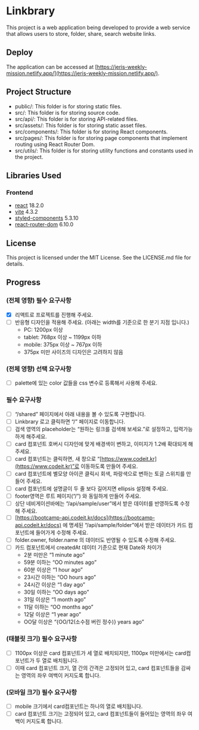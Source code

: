 # Linkbrary

This project is a web application being developed to provide a web service that allows users to store, folder, share, search website links.

## Deploy

The application can be accessed at [https://jeris-weekly-mission.netlify.app/](https://jeris-weekly-mission.netlify.app/).

## Project Structure

- public/: This folder is for storing static files.
- src/: This folder is for storing source code.
- src/api/: This folder is for storing API-related files.
- src/assets/: This folder is for storing static asset files.
- src/components/: This folder is for storing React components.
- src/pages/: This folder is for storing page components that implement routing using React Router Dom.
- src/utils/: This folder is for storing utility functions and constants used in the project.

## Libraries Used

### Frontend

- [react](https://react.dev/) 18.2.0
- [vite](https://vitejs.dev/) 4.3.2
- [styled-components](https://styled-components.com/) 5.3.10
- [react-router-dom](https://reactrouter.com/en/6.10.0) 6.10.0

## License

This project is licensed under the MIT License. See the LICENSE.md file for details.

## Progress

### (전체 영향) 필수 요구사항

- [x] 리액트로 프로젝트를 진행해 주세요.
- [ ] 반응형 디자인을 적용해 주세요. (아래는 width를 기준으로 한 분기 지점 입니다.)
  - PC: 1200px 이상
  - tablet: 768px 이상 ~ 1199px 이하
  - mobile: 375px 이상 ~ 767px 이하
  - 375px 미만 사이즈의 디자인은 고려하지 않음

### (전체 영향) 선택 요구사항

- [ ] palette에 있는 color 값들을 css 변수로 등록해서 사용해 주세요.

### 필수 요구사항

- [ ] “/shared” 페이지에서 아래 내용을 볼 수 있도록 구현합니다.
- [ ] Linkbrary 로고 클릭하면 “/” 페이지로 이동합니다.
- [ ] 검색 영역의 placeholder는 “원하는 링크를 검색해 보세요.”로 설정하고, 입력가능하게 해주세요.
- [ ] card 컴포넌트 호버시 디자인에 맞게 배경색이 변하고, 이미지가 1.2배 확대되게 해주세요.
- [ ] card 컴포넌트는 클릭하면, 새 창으로 “[https://www.codeit.kr](https://www.codeit.kr)”로 이동하도록 만들어 주세요.
- [ ] card 컴포넌트에 별모양 아이콘 클릭시 회색, 파랑색으로 변하는 토글 스위치를 만들어 주세요.
- [ ] card 컴포넌트에 설명글이 두 줄 보다 길어지면 ellipsis 설정해 주세요.
- [ ] footer영역은 루트 페이지(“/”) 와 동일하게 만들어 주세요.
- [ ] 상단 네비게이션바에는 “/api/sample/user”에서 받은 데이터를 반영하도록 수정해 주세요.
- [ ] [https://bootcamp-api.codeit.kr/docs](https://bootcamp-api.codeit.kr/docs) 에 명세된 “/api/sample/folder”에서 받은 데이터가 카드 컴포넌트에 들어가게 수정해 주세요.
- [ ] folder.owner, folder.name 의 데이터도 반영될 수 있도록 수정해 주세요.
- [ ] 카드 컴포넌트에서 createdAt 데이터 기준으로 현재 Date와 차이가
  - 2분 미만은 “1 minute ago”
  - 59분 이하는 “OO minutes ago”
  - 60분 이상은 “1 hour ago”
  - 23시간 이하는 “OO hours ago”
  - 24시간 이상은 “1 day ago”
  - 30일 이하는 “OO days ago”
  - 31일 이상은 “1 month ago”
  - 11달 이하는 “OO months ago”
  - 12달 이상은 “1 year ago”
  - OO달 이상은 “{OO/12(소수점 버린 정수)} years ago”

### (태블릿 크기) 필수 요구사항

- [ ] 1100px 이상은 card 컴포넌트가 세 열로 배치되지만, 1100px 미만에서는 card컴포넌트가 두 열로 배치됩니다.
- [ ] 이때 card 컴포넌트 크기, 열 간의 간격은 고정되어 있고, card 컴포넌트들을 감싸는 영역의 좌우 여백이 커지도록 합니다.

### (모바일 크기) 필수 요구사항

- [ ] mobile 크기에서 card컴포넌트는 하나의 열로 배치됩니다.
- [ ] card 컴포넌트 크기는 고정되어 있고, card 컴포넌트들이 들어있는 영역의 좌우 여백이 커지도록 합니다.
